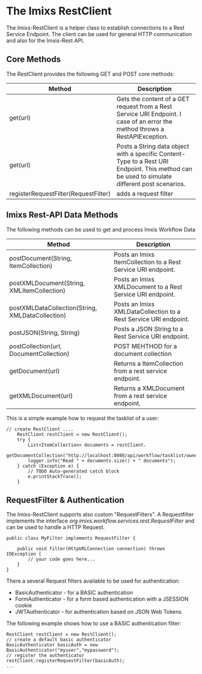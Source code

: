 # The Imixs RestClient

The Imixs-RestClient is a helper class to establish connections to a Rest Service Endpoint.
The client can be used for general HTTP communication and also for the Imxis-Rest API. 

## Core Methods

The RestClient provides the following GET and POST core methods:

| Method                         | Description                                                         | 
|--------------------------------|---------------------------------------------------------------------|
| get(url)                       | Gets the content of a GET request from a Rest Service URI Endpoint. I case of an error the method throws a RestAPIException.
| get(url)                       |Posts a String data object with a specific Content-Type to a  Rest URI Endpoint. This method can be used to simulate different post scenarios.
| registerRequestFilter(RequestFilter)  | adds a request filter                                |




## Imixs Rest-API Data Methods

The following methods can be used to get and process Imxis Workflow Data

| Method                         | Description                                                         | 
|--------------------------------|---------------------------------------------------------------------|
| postDocument(String, ItemCollection)     | Posts an Imixs ItemCollection to a Rest Service URI endpoint. |
| postXMLDocument(String, XMLItemCollection)     | Posts an Imixs XMLDocument to a Rest Service URI endpoint. |
| postXMLDataCollection(String, XMLDataCollection)     | Posts an Imixs XMLDataCollection to a Rest Service URI endpoint. |
| postJSON(String, String)     | Posts a JSON String to a Rest Service URI endpoint. |
| postCollection(url, DocumentCollection)   |POST MEHTHOD  for a document collection |
| getDocument(url)              | Returns a ItemCollection from a rest service endpoint.   |
| getXMLDocument(url)              | Returns a XMLDocument from a rest service endpoint.  |




This is a simple example how to request the tasklist of a user:

	// create RestClient ....
		RestClient restClient = new RestClient();
		try {
			List<ItemCollection> documents = restClient.
			     getDocumentCollection("http://localhost:8080/api/workflow/tasklist/owner/admin");
			logger.info("Read " + documents.size() + " documents");
		} catch (Exception e) {
			// TODO Auto-generated catch block
			e.printStackTrace();
		}
		

## RequestFilter & Authentication

The Imixs-RestClient supports also custom "RequestFilters". A Requestfilter implements the interface _org.imixs.workflow.services.rest.RequestFilter_ and can be used to handle a HTTP Request. 


	public class MyFilter implements RequestFilter {
	
		public void filter(HttpURLConnection connection) throws IOException {
			// your code goes here...
		}
	}

There a several Request filters available to be used for authentication:

 * BasicAuthenticator - for a BASIC authentication
 * FormAuthenticator - for a form based authentication with a JSESSION cookie
 * JWTAuthenticator - for authentication based on JSON Web Tokens

The following example shows how to use a BASIC authentication filter:

	RestClient restClient = new RestClient();
	// create a default basic authenticator
	BasicAuthenticator basicAuth = new BasicAuthenticator("myuser","mypassword");
	// register the authenticator
	restClient.registerRequestFilter(basicAuth);
	...		
			
			
